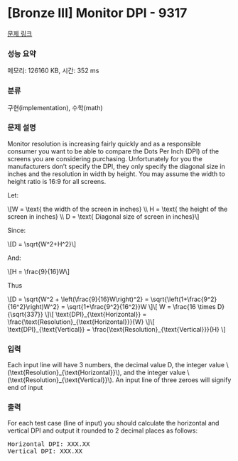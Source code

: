 # [Bronze III] Monitor DPI - 9317 

[문제 링크](https://www.acmicpc.net/problem/9317) 

### 성능 요약

메모리: 126160 KB, 시간: 352 ms

### 분류

구현(implementation), 수학(math)

### 문제 설명

<p>Monitor resolution is increasing fairly quickly and as a responsible consumer you want to be able to compare the Dots Per Inch (DPI) of the screens you are considering purchasing. Unfortunately for you the manufacturers don’t specify the DPI, they only specify the diagonal size in inches and the resolution in width by height. You may assume the width to height ratio is 16:9 for all screens.</p>

<p>Let:</p>

<p>\[W = \text{ the width of the screen in inches} \\ H = \text{ the height of the screen in inches} \\ D = \text{ Diagonal size of screen in inches}\]</p>

<p>Since:</p>

<p>\[D = \sqrt{W^2+H^2}\]</p>

<p>And:</p>

<p>\[H = \frac{9}{16}W\]</p>

<p>Thus</p>

<p>\[D = \sqrt{W^2 + \left(\frac{9}{16}W\right)^2} = \sqrt{\left(1+\frac{9^2}{16^2}\right)W^2} = \sqrt{1+\frac{9^2}{16^2}}W \]\[ W = \frac{16 \times D}{\sqrt{337}}  \]\[ \text{DPI}_{\text{Horizontal}} = \frac{\text{Resolution}_{\text{Horizontal}}}{W} \]\[ \text{DPI}_{\text{Vertical}} = \frac{\text{Resolution}_{\text{Vertical}}}{H} \]</p>

### 입력 

 <p>Each input line will have 3 numbers, the decimal value D, the integer value \(\text{Resolution}_{\text{Horizontal}}\), and the integer value \(\text{Resolution}_{\text{Vertical}}\). An input line of three zeroes will signify end of input</p>

### 출력 

 <p>For each test case (line of input) you should calculate the horizontal and vertical DPI and output it rounded to 2 decimal places as follows:</p>

<pre>Horizontal DPI: XXX.XX
Vertical DPI: XXX.XX</pre>

